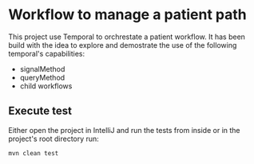 # Workflow to manage a patient path

This project use Temporal to orchrestate a patient workflow. It has been build with the idea to explore and demostrate 
the use of the following temporal's capabilities:
- signalMethod
- queryMethod
- child workflows

## Execute test
Either open the project in IntelliJ and run the tests from inside or in the project's root directory run:

```
mvn clean test
```
